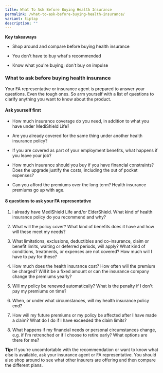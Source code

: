 ```yaml
---
title: What To Ask Before Buying Health Insurance
permalink: /what-to-ask-before-buying-health-insurance/
variant: tiptap
description: ""
---
```

<p><strong>Key takeaways</strong>
</p>
<ul data-tight="true" class="tight">
<li>
<p>Shop around and compare before buying health insurance</p>
</li>
<li>
<p>You don't have to buy what's recommended</p>
</li>
<li>
<p>Know what you're buying; don't buy on impulse</p>
</li>
</ul>
<h3><strong>What to ask before buying health insurance</strong></h3>
<p>Your FA representative or insurance agent is prepared to answer your questions.
Even the tough ones. So arm yourself with a list of questions to clarify
anything you want to know about the product.</p>
<h4><strong>Ask yourself first</strong></h4>
<ul data-tight="true" class="tight">
<li>
<p>How much insurance coverage do you need, in addition to what you have
under MediShield Life?</p>
</li>
<li>
<p>Are you already covered for the same thing under another health insurance
policy?</p>
</li>
<li>
<p>If you are covered as part of your employment benefits, what happens if
you leave your job?</p>
</li>
<li>
<p>How much insurance should you buy if you have financial constraints? Does
the upgrade justify the costs, including the out of pocket expenses?</p>
</li>
<li>
<p>Can you afford the premiums over the long term? Health insurance premiums
go up with age.</p>
</li>
</ul>
<h4><strong>8 questions to ask your FA representative</strong></h4>
<ol data-tight="true" class="tight">
<li>
<p>I already have MediShield Life and/or ElderShield. What kind of health
insurance policy do you recommend and why?</p>
</li>
<li>
<p>What will the policy cover? What kind of benefits does it have and how
will these meet my needs?</p>
</li>
<li>
<p>What limitations, exclusions, deductibles and co-insurance, claim or benefit
limits, waiting or deferred periods, will apply? What kind of conditions,
treatments, or expenses are not covered? How much will I have to pay for
these?</p>
</li>
<li>
<p>How much does the health insurance cost? How often will the premium be
charged? Will it be a fixed amount or can the insurance company change
the premiums yearly?</p>
</li>
<li>
<p>Will my policy be renewed automatically? What is the penalty if I don't
pay my premiums on time?</p>
</li>
<li>
<p>When, or under what circumstances, will my health insurance policy end?</p>
</li>
<li>
<p>How will my future premiums or my policy be affected after I have made
a claim? What do I do if I have exceeded the claim limits?</p>
</li>
<li>
<p>What happens if my financial needs or personal circumstances change, e.g.
if I'm retrenched or if I choose to retire early? What options are there
for me?</p>
</li>
</ol>
<p><strong>Tip: </strong>If you're uncomfortable with the recommendation
or want to know what else is available, ask your insurance agent or FA
representative. You should also shop around to see what other insurers
are offering and then compare the different plans.</p>
<p></p>